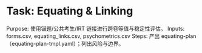 # Task: Equating & Linking

Purpose: 使用锚题/公共考生/IRT 链接进行跨卷等值与稳定性评估。
Inputs: forms.csv, equating_links.csv, psychometrics.csv
Steps: 产出 equating-plan（equating-plan-tmpl.yaml）；列出风险与边界。
